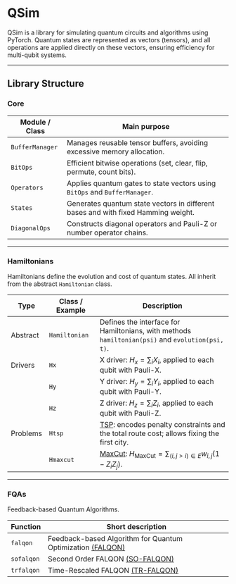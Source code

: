 # QSim

QSim is a library for simulating quantum circuits and algorithms using PyTorch. Quantum states are represented as vectors (tensors), and all operations are applied directly on these vectors, ensuring efficiency for multi-qubit systems.

---

## Library Structure

### Core

| Module / Class      | Main purpose                                                                                   |
| ------------------- | ---------------------------------------------------------------------------------------------- |
| `BufferManager`     | Manages reusable tensor buffers, avoiding excessive memory allocation.                         |
| `BitOps`            | Efficient bitwise operations (set, clear, flip, permute, count bits).                          |
| `Operators`         | Applies quantum gates to state vectors using `BitOps` and `BufferManager`.                     |
| `States`            | Generates quantum state vectors in different bases and with fixed Hamming weight.             |
| `DiagonalOps`       | Constructs diagonal operators and Pauli-Z or number operator chains.                           |

---

### Hamiltonians

Hamiltonians define the evolution and cost of quantum states. All inherit from the abstract `Hamiltonian` class.

| Type        | Class / Example | Description                                                                                     |
| ----------- | ---------------- | ----------------------------------------------------------------------------------------------- |
| Abstract    | `Hamiltonian`    | Defines the interface for Hamiltonians, with methods `hamiltonian(psi)` and `evolution(psi, t)`.|
| Drivers     | `Hx`             | X driver: $H_x = \sum_i X_i$, applied to each qubit with Pauli-X.                               |
|             | `Hy`             | Y driver: $H_y = \sum_i Y_i$, applied to each qubit with Pauli-Y.                               |
|             | `Hz`             | Z driver: $H_z = \sum_i Z_i$, applied to each qubit with Pauli-Z.                               |
| Problems    | `Htsp`           | [TSP](https://doi.org/10.3389/fphy.2014.00005): encodes penalty constraints and the total route cost; allows fixing the first city.       |
|             | `Hmaxcut`        | [MaxCut](https://doi.org/10.3389/fphy.2014.00005): $H_\text{MaxCut} = \sum_{(i,j>i)\in E} w_{i,j} (1 - Z_i Z_j)$.                         |

---

### FQAs

Feedback-based Quantum Algorithms.

| Function     | Short description                |
| ------------ | -------------------------------- |
| `falqon`     | Feedback-based Algorithm for Quantum Optimization [(FALQON)](https://doi.org/10.1103/PhysRevLett.129.250502)|
| `sofalqon`   | Second Order FALQON [(SO-FALQON)](https://doi.org/10.1103/PhysRevResearch.7.013035)|
| `trfalqon`   | Time-Rescaled FALQON [(TR-FALQON)](https://doi.org/10.48550/arXiv.2504.01256)|





